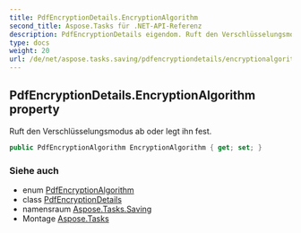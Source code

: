 ```yaml
---
title: PdfEncryptionDetails.EncryptionAlgorithm
second_title: Aspose.Tasks für .NET-API-Referenz
description: PdfEncryptionDetails eigendom. Ruft den Verschlüsselungsmodus ab oder legt ihn fest.
type: docs
weight: 20
url: /de/net/aspose.tasks.saving/pdfencryptiondetails/encryptionalgorithm/
---
```

## PdfEncryptionDetails.EncryptionAlgorithm property

Ruft den Verschlüsselungsmodus ab oder legt ihn fest.

```csharp
public PdfEncryptionAlgorithm EncryptionAlgorithm { get; set; }
```

### Siehe auch

* enum [PdfEncryptionAlgorithm](../../pdfencryptionalgorithm/)
* class [PdfEncryptionDetails](../)
* namensraum [Aspose.Tasks.Saving](../../pdfencryptiondetails/)
* Montage [Aspose.Tasks](../../../)


